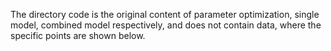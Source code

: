 The directory code is the original content of parameter optimization, single model, combined model respectively, and does not contain data, where the specific points are shown below.

